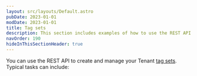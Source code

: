 ```yaml
---
layout: src/layouts/Default.astro
pubDate: 2023-01-01
modDate: 2023-01-01
title: Tag sets
description: This section includes examples of how to use the REST API to create and manage Tenant tag sets in Octopus.
navOrder: 190
hideInThisSectionHeader: true
---
```

You can use the REST API to create and manage your Tenant [tag sets](/docs/tenants/tenant-tags/#managing-tenant-tags). Typical tasks can include: